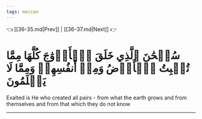 ```yaml
---
tags: meccan
---
```


👈 [[36-35.md|Prev]] | [[36-37.md|Next]] 👉

# سُبۡحَٰنَ ٱلَّذِي خَلَقَ ٱلۡأَزۡوَٰجَ كُلَّهَا مِمَّا تُنۢبِتُ ٱلۡأَرۡضُ وَمِنۡ أَنفُسِهِمۡ وَمِمَّا لَا يَعۡلَمُونَ

Exalted is He who created all pairs - from what the earth grows and from themselves and from that which they do not know

---

